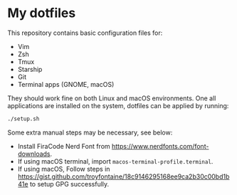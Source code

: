 # My dotfiles

This repository contains basic configuration files for:

- Vim
- Zsh
- Tmux
- Starship
- Git
- Terminal apps (GNOME, macOS)

They should work fine on both Linux and macOS environments. One all applications
are installed on the system, dotfiles can be applied by running:

```sh
./setup.sh
```

Some extra manual steps may be necessary, see below:

- Install FiraCode Nerd Font from https://www.nerdfonts.com/font-downloads.
- If using macOS terminal, import `macos-terminal-profile.terminal`.
- If using macOS, Follow steps in
  https://gist.github.com/troyfontaine/18c9146295168ee9ca2b30c00bd1b41e to setup
  GPG successfully.
